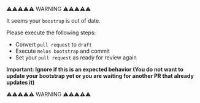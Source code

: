 ⚠️⚠️⚠️⚠️⚠️ WARNING ⚠️⚠️⚠️⚠️⚠️

It seems your `boostrap` is out of date.

Please execute the following steps:

- Convert `pull request` to `draft`
- Execute `melos bootstrap` and commit
- Set your `pull request` as ready for review again

**Important: Ignore if this is an expected behavior (You do not want to update your bootstrap yet or you are waiting for another PR that already updates it)**

⚠️⚠️⚠️⚠️⚠️ WARNING ⚠️⚠️⚠️⚠️⚠️




